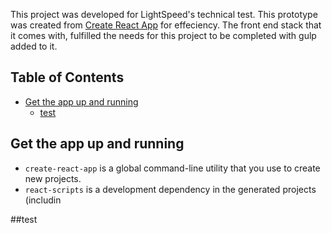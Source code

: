 This project was developed for LightSpeed's technical test. This prototype was created from [Create React App](https://github.com/facebookincubator/create-react-app) for effeciency. The front end stack that it comes with, fulfilled the needs for this project to be completed with gulp added to it. 

## Table of Contents

- [Get the app up and running](#get-the-app-up-and-running)
  - [test](#test) 
  
## Get the app up and running

* `create-react-app` is a global command-line utility that you use to create new projects.
* `react-scripts` is a development dependency in the generated projects (includin
























##test

